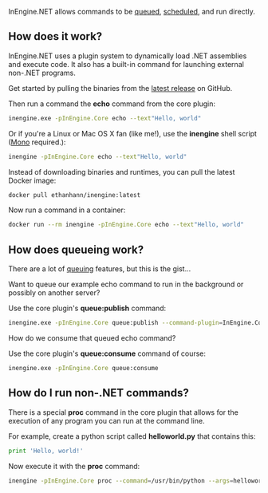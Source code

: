 InEngine.NET allows commands to be [queued](queuing), [scheduled](scheduling), and run directly.

## How does it work?

InEngine.NET uses a plugin system to dynamically load .NET assemblies and execute code. 
It also has a built-in command for launching external non-.NET programs.

Get started by pulling the binaries from the [latest release](https://github.com/InEngine-NET/InEngine.NET/releases) on GitHub.

Then run a command the **echo** command from the core plugin:

```bash
inengine.exe -pInEngine.Core echo --text"Hello, world"
```
Or if you\'re a Linux or Mac OS X fan (like me!), use the **inengine** shell script ([Mono](http://www.mono-project.com/download/) required.):

```bash
inengine -pInEngine.Core echo --text"Hello, world"
```

Instead of downloading binaries and runtimes, you can pull the latest Docker image:

```bash
docker pull ethanhann/inengine:latest
```

Now run a command in a container:

```bash
docker run --rm inengine -pInEngine.Core echo --text"Hello, world"
``` 

## How does queueing work?

There are a lot of [queuing](queuing) features, but this is the gist...

Want to queue our example echo command to run in the background or possibly on another server?

Use the core plugin's **queue:publish** command:

```bash
inengine.exe -pInEngine.Core queue:publish --command-plugin=InEngine.Core.dll --command-verb=echo --args "text=Hello, world"
``` 

How do we consume that queued echo command?

Use the core plugin's **queue:consume** command of course:

```bash
inengine.exe -pInEngine.Core queue:consume
``` 

## How do I run non-.NET commands?

There is a special **proc** command in the core plugin that allows for the execution of any program you can run at the command line. 

For example, create a python script called **helloworld.py** that contains this:

```python
print 'Hello, world!'
```

Now execute it with the **proc** command:

```bash
inengine -pInEngine.Core proc --command=/usr/bin/python --args=helloworld.py
```
